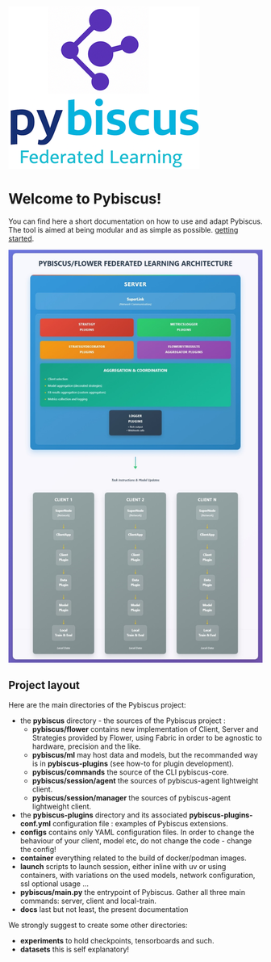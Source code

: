 ![Pybiscus logo](/pybiscus/assets/images/logo_pybiscus.png)

# Welcome to Pybiscus!

You can find here a short documentation on how to use and adapt Pybiscus. The tool is aimed at being modular and as simple as possible. [getting started](getting_started.md).

![Overall Pybiscus plugin architecture](images/pybiscus_architecture.jpeg)

## Project layout

Here are the main directories of the Pybiscus project:

* the **pybiscus** directory - the sources of the Pybiscus project :
    * **pybiscus/flower** contains new implementation of Client, Server and Strategies provided by Flower, using Fabric in order to be agnostic to hardware, precision and the like.
    * **pybiscus/ml** may host data and models, but the recommanded way is in **pybiscus-plugins** (see how-to for plugin development).
    * **pybiscus/commands** the source of the CLI pybiscus-core.
    * **pybiscus/session/agent** the sources of pybiscus-agent lightweight client.
    * **pybiscus/session/manager** the sources of pybiscus-agent lightweight client.
* the **pybiscus-plugins** directory and its associated **pybiscus-plugins-conf.yml** configuration file : examples of Pybiscus extensions.
* **configs** contains only YAML configuration files. In order to change the behaviour of your client, model etc, do not change the code - change the config!
* **container** everything related to the build of docker/podman images.
* **launch** scripts to launch session, either inline with uv or using containers, with variations on the used models, network configuration, ssl optional usage ...
* **pybiscus/main.py** the entrypoint of Pybiscus. Gather all three main commands: server, client and local-train.
* **docs** last but not least, the present documentation

We strongly suggest to create some other directories:

* **experiments** to hold checkpoints, tensorboards and such.
* **datasets** this is self explanatory!
